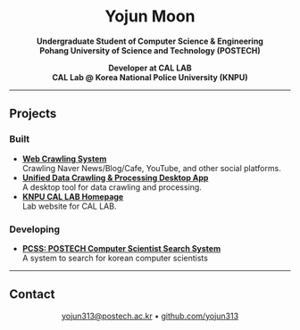 <h1 align="center">Yojun Moon</h1>

<p align="center">
  <strong>Undergraduate Student of Computer Science & Engineering</strong><br>
  <strong>Pohang University of Science and Technology (POSTECH)</strong>
</p>

<p align="center">
  <strong>Developer at CAL LAB</strong><br>
  <strong>CAL Lab @ Korea National Police University (KNPU)</strong>
</p>

---

## Projects

### Built
- **[Web Crawling System](https://crawler.knpu.re.kr)**  
  Crawling Naver News/Blog/Cafe, YouTube, and other social platforms.
- **[Unified Data Crawling & Processing Desktop App](https://knpu.re.kr/manager)**  
  A desktop tool for data crawling and processing.
- **[KNPU CAL LAB Homepage](https://knpu.re.kr)**  
  Lab website for CAL LAB.

### Developing
- **[PCSS: POSTECH Computer Scientist Search System](http://pcss.r-e.kr:3000)**  
  A system to search for korean computer scientists

---

## Contact

<p align="center">
   <a href="mailto:yojun313@postech.ac.kr">yojun313@postech.ac.kr</a> • 
   <a href="https://github.com/yojun313" target="_blank">github.com/yojun313</a>
</p>
